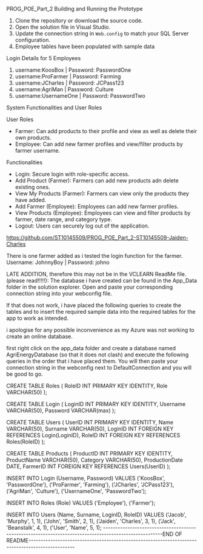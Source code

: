 PROG_POE_Part_2
Building and Running the Prototype

1. Clone the repository or download the source code.
2. Open the solution file in Visual Studio.
3. Update the connection string in `Web.config` to match your SQL Server configuration.
4. Employee tables have been populated with sample data

Login Details for 5 Employees
1. username:KoosBox       |    Password: PasswordOne
2. username:ProFarmer     |    Password: Farming
3. username:JCharles      |    Password: JCPass123
4. username:AgriMan       |    Password: Culture
5. username:UsernameOne   |    Password: PasswordTwo

System Functionalities and User Roles

User Roles
- Farmer: Can add products to their profile and view as well as delete their own products.
- Employee: Can add new farmer profiles and view/filter products by farmer username.

Functionalities
- Login: Secure login with role-specific access.
- Add Product (Farmer): Farmers can add new products adn delete existing ones.
- View My Products (Farmer): Farmers can view only the products they have added.
- Add Farmer (Employee): Employees can add new farmer profiles.
- View Products (Employee): Employees can view and filter products by farmer, date range, and category type.
- Logout: Users can securely log out of the application.

https://github.com/ST10145509/PROG_POE_Part_2-ST10145509-Jaiden-Charles

There is one farmer added as i tested the login function for the farmer.
Username: JohnnyBoy  |    Password: johno

LATE ADDITION, therefore this may not be in the VCLEARN ReadMe file. (please read!!!!!):
The database i have created can be found in the App_Data folder in the solution explorer. Open and paste your corresponding connection string into your webconfig file.

If that does not work, i have placed the following queries to create the tables and to insert the required sample data into the required tables for the app to work as intended. 

i apologise for any possible inconvenience as my Azure was not working to create an online database.

first right click on the app_data folder and create a database named AgriEnergyDatabase (so that it does not clash) and execute the following queries in the order that i have placed them.
You will then paste your connection string in the webconfig next to DefaultConnection and you will be good to go.


CREATE TABLE Roles (
    RoleID INT PRIMARY KEY IDENTITY,
    Role VARCHAR(50)
);


CREATE TABLE Login (
    LoginID INT PRIMARY KEY IDENTITY,
    Username VARCHAR(50),
    Password VARCHAR(max)
);


CREATE TABLE Users (
    UserID INT PRIMARY KEY IDENTITY,
    Name VARCHAR(50),
    Surname VARCHAR(50),
    LoginID INT FOREIGN KEY REFERENCES Login(LoginID),
    RoleID INT FOREIGN KEY REFERENCES Roles(RoleID)
);


CREATE TABLE Products (
    ProductID INT PRIMARY KEY IDENTITY,
    ProductName VARCHAR(50),
    Category VARCHAR(50),
    ProductionDate DATE,
    FarmerID INT FOREIGN KEY REFERENCES Users(UserID)
);

INSERT INTO Login (Username, Password)
VALUES ('KoosBox', 'PasswordOne'),
       ('ProFarmer', 'Farming'),
       ('JCharles', 'JCPass123'),
       ('AgriMan', 'Culture'),
       ('UsernameOne', 'PasswordTwo');

INSERT INTO Roles (Role)
VALUES ('Employee'),
       ('Farmer');

INSERT INTO Users (Name, Surname, LoginID, RoleID)
VALUES ('Jacob', 'Murphy', 1, 1),
       ('John', 'Smith', 2, 1),
       ('Jaiden', 'Charles', 3, 1),
       ('Jack', 'Beanstalk', 4, 1),
       ('User', 'Name', 5, 1);
------------------------------------------------------------------------------------------------------END OF README-------------------------------------------------------------------------------------------------
